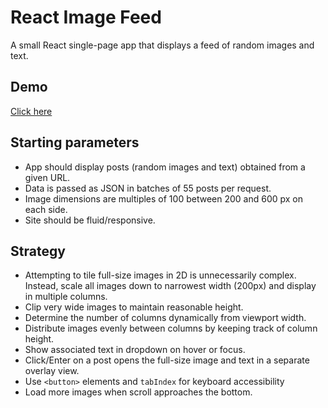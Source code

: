 # React Image Feed

A small React single-page app that displays a feed of random images and text.


## Demo

[Click here](http://adamstone.github.io/react-image-feed/)



## Starting parameters

 - App should display posts (random images and text) obtained from a given URL.
 - Data is passed as JSON in batches of 55 posts per request.
 - Image dimensions are multiples of 100 between 200 and 600 px on each side.
 - Site should be fluid/responsive.


## Strategy

 - Attempting to tile full-size images in 2D is unnecessarily complex. Instead, scale all images down to narrowest width (200px) and display in multiple columns.
 - Clip very wide images to maintain reasonable height.
 - Determine the number of columns dynamically from viewport width.
 - Distribute images evenly between columns by keeping track of column height.
 - Show associated text in dropdown on hover or focus.
 - Click/Enter on a post opens  the full-size image and text in a separate overlay view.
 - Use `<button>` elements and `tabIndex` for keyboard accessibility
 - Load more images when scroll approaches the bottom.
